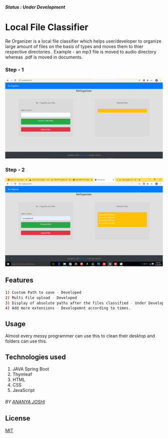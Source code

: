 ##### Status : Under Development

# Local File Classifier

Re Organizer is a local file classifier which helps user/developer to organize large amount of files on the basis of types and moves them to thier respective directories . Example - an mp3 file is moved to audio directory whereas .pdf is moved in documents.

### Step - 1

![Step - 1](https://raw.githubusercontent.com/joshiananya/Local-Organizer/master/img/1.PNG)

### Step - 2

![Step - 2](https://raw.githubusercontent.com/joshiananya/Local-Organizer/master/img/2.png)

## Features

```bash
1) Custom Path to save - Developed
2) Multi File upload - Developed
3) Display of absolute paths after the files classified - Under Development
4) Add more extensions - Developemnt according to times.
```

## Usage

Almost every messy programmer can use this to clean their desktop and folders can use this.

## Technologies used

1. JAVA Spring Boot
2. Thymleaf
3. HTML
4. CSS
5. JavaScript

###### BY [ANANYA JOSHI](https://linkedin.com/in/ananya-joshi)

## License

[MIT](https://choosealicense.com/licenses/mit/)
